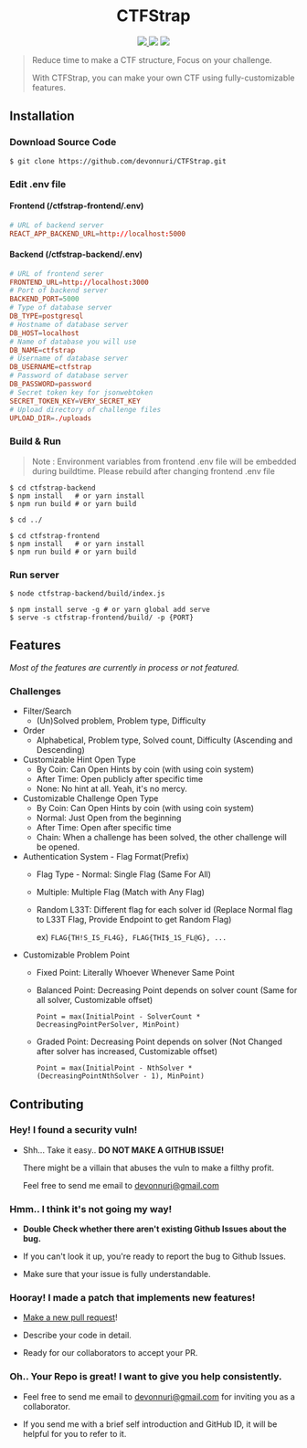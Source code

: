 <h1 align="center">CTFStrap</h1>

<p align="center">
	<a href="https://github.com/airbnb/javascript">
		<img src="https://img.shields.io/badge/code%20style-airbnb-brightgreen.svg?style=flat"/>
	</a>
	<img src="https://img.shields.io/badge/contributions-welcome-orange.svg"/>
	<a href="https://opensource.org/licenses/MIT">
		<img src="https://img.shields.io/badge/license-MIT-blue.svg"/>
	</a>
</p>

> Reduce time to make a CTF structure, Focus on your challenge.
>
> With CTFStrap, you can make your own CTF using fully-customizable features.

## Installation

### Download Source Code

```console
$ git clone https://github.com/devonnuri/CTFStrap.git
```

### Edit .env file

#### Frontend (/ctfstrap-frontend/.env)

```conf
# URL of backend server
REACT_APP_BACKEND_URL=http://localhost:5000
```

#### Backend (/ctfstrap-backend/.env)

```conf
# URL of frontend serer
FRONTEND_URL=http://localhost:3000
# Port of backend server
BACKEND_PORT=5000
# Type of database server
DB_TYPE=postgresql
# Hostname of database server
DB_HOST=localhost
# Name of database you will use
DB_NAME=ctfstrap
# Username of database server
DB_USERNAME=ctfstrap
# Password of database server
DB_PASSWORD=password
# Secret token key for jsonwebtoken
SECRET_TOKEN_KEY=VERY_SECRET_KEY
# Upload directory of challenge files
UPLOAD_DIR=./uploads
```

### Build & Run

> Note : Environment variables from frontend .env file will be embedded during buildtime.
> Please rebuild after changing frontend .env file

```console
$ cd ctfstrap-backend
$ npm install   # or yarn install
$ npm run build # or yarn build

$ cd ../

$ cd ctfstrap-frontend
$ npm install   # or yarn install
$ npm run build # or yarn build
```

### Run server

```console
$ node ctfstrap-backend/build/index.js

$ npm install serve -g # or yarn global add serve
$ serve -s ctfstrap-frontend/build/ -p {PORT}
```

## Features

*Most of the features are currently in process or not featured.*

### Challenges

* Filter/Search
  * (Un)Solved problem, Problem type, Difficulty
* Order
  * Alphabetical, Problem type, Solved count, Difficulty (Ascending and Descending)
* Customizable Hint Open Type
  * By Coin: Can Open Hints by coin (with using coin system)
  * After Time: Open publicly after specific time
  * None: No hint at all. Yeah, it's no mercy.
* Customizable Challenge Open Type
  * By Coin: Can Open Hints by coin (with using coin system)
  * Normal: Just Open from the beginning
  * After Time: Open after specific time
  * Chain: When a challenge has been solved, the other challenge will be opened.
* Authentication System - Flag Format(Prefix)
  * Flag Type - Normal: Single Flag (Same For All)
  * Multiple: Multiple Flag (Match with Any Flag)
  * Random L33T: Different flag for each solver id (Replace Normal flag to L33T Flag, Provide Endpoint to get Random Flag)

    ex) `FLAG{TH!S_IS_FL4G}, FLAG{THI$_1S_FL@G}, ...`
* Customizable Problem Point
  * Fixed Point: Literally Whoever Whenever Same Point
  * Balanced Point: Decreasing Point depends on solver count (Same for all solver, Customizable offset)

    ```text
    Point = max(InitialPoint - SolverCount * DecreasingPointPerSolver, MinPoint)
    ```

  * Graded Point: Decreasing Point depends on solver (Not Changed after solver has increased, Customizable offset)

    ```text
    Point = max(InitialPoint - NthSolver * (DecreasingPointNthSolver - 1), MinPoint)
    ```

## Contributing

### Hey! I found a security vuln!

* Shh... Take it easy.. **DO NOT MAKE A GITHUB ISSUE!**

  There might be a villain that abuses the vuln to make a filthy profit.

  Feel free to send me email to [devonnuri@gmail.com](mailto://devonnuri@gmail.com)

### Hmm.. I think it's not going my way!

* **Double Check whether there aren't existing Github Issues about the bug.**

* If you can't look it up, you're ready to report the bug to Github Issues.

* Make sure that your issue is fully understandable.

### Hooray! I made a patch that implements new features!

* [Make a new pull request](https://github.com/devonnuri/CTFStrap/pull/new/master)!

* Describe your code in detail.

* Ready for our collaborators to accept your PR.

### Oh.. Your Repo is great! I want to give you help consistently.

* Feel free to send me email to [devonnuri@gmail.com](mailto://devonnuri@gmail.com) for inviting you as a collaborator.

* If you send me with a brief self introduction and GitHub ID, it will be helpful for you to refer to it.
